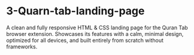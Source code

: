 # 3-Quarn-tab-landing-page
A clean and fully responsive HTML &amp; CSS landing page for the Quran Tab browser extension. Showcases its features with a calm, minimal design, optimized for all devices, and built entirely from scratch without frameworks.
